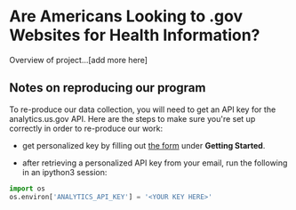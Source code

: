 # Are Americans Looking to .gov Websites for Health Information?

Overview of project...[add more here] 

## Notes on reproducing our program

To re-produce our data collection, you will need to get an API key for the analytics.us.gov API. Here are the steps to make sure you're set up correctly in order to re-produce our work:

* get personalized key by filling out [the form](https://open.gsa.gov/api/dap/) under **Getting Started**.

* after retrieving a personalized API key from your email, run the following in an ipython3 session:

```python
import os
os.environ['ANALYTICS_API_KEY'] = '<YOUR KEY HERE>'
```

